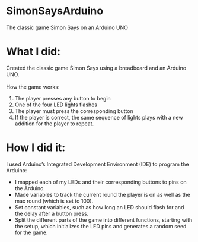 # SimonSaysArduino
The classic game Simon Says on an Arduino UNO

# What I did:
Created the classic game Simon Says using a breadboard and an Arduino UNO.
<br><br>
How the game works:
1. The player presses any button to begin
2. One of the four LED lights flashes
3. The player must press the corresponding button
4. If the player is correct, the same sequence of lights plays with a new addition for the player to repeat.
		
# How I did it:
I used Arduino’s Integrated Development Environment (IDE) to program the Arduino:
- I mapped each of my LEDs and their corresponding buttons to pins on the Arduino.
- Made variables to track the current round the player is on as well as the max round (which is set to 100).
- Set constant variables, such as how long an LED should flash for and the delay after a button press.
- Split the different parts of the game into different functions, starting with the setup, which initializes the LED pins and generates a random seed for the game. 
